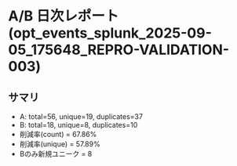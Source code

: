 # A/B 日次レポート (opt_events_splunk_2025-09-05_175648_REPRO-VALIDATION-003)

## サマリ
- A: total=56, unique=19, duplicates=37
- B: total=18, unique=8, duplicates=10
- 削減率(count) = 67.86%
- 削減率(unique) = 57.89%
- Bのみ新規ユニーク = 8